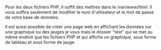 Pour les deux fichiers PHP, il suffit des mettres dans le /var/www/html.
Il vous suffira seulement de modifier le nom d'utilisateur et le mot de passe de votre base de données.

Il est aussi possible de créer une page web en affichant les données sur une graphique ou des jauges je vous mais le dossier "test" qui se met au même endroit que les fichiers PHP et qui affiche un graphique, sous forme de tableau et sous forme de jauge.
